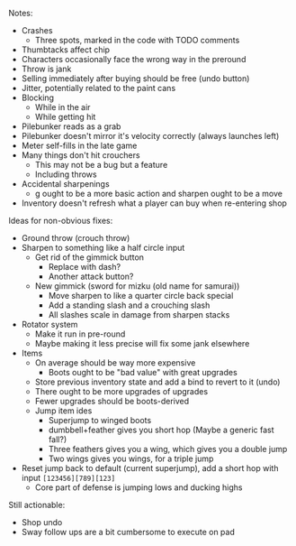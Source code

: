 Notes:

- Crashes
  - Three spots, marked in the code with TODO comments
- Thumbtacks affect chip
- Characters occasionally face the wrong way in the preround
- Throw is jank
- Selling immediately after buying should be free (undo button)
- Jitter, potentially related to the paint cans
- Blocking
  - While in the air
  - While getting hit
- Pilebunker reads as a grab
- Pilebunker doesn't mirror it's velocity correctly (always launches left)
- Meter self-fills in the late game
- Many things don't hit crouchers
  - This may not be a bug but a feature
  - Including throws
- Accidental sharpenings
  - g ought to be a more basic action and sharpen ought to be a move
- Inventory doesn't refresh what a player can buy when re-entering shop

Ideas for non-obvious fixes:

- Ground throw (crouch throw)
- Sharpen to something like a half circle input
  - Get rid of the gimmick button
    - Replace with dash?
    - Another attack button?
  - New gimmick (sword for mizku (old name for samurai))
    - Move sharpen to like a quarter circle back special
    - Add a standing slash and a crouching slash
    - All slashes scale in damage from sharpen stacks
- Rotator system
  - Make it run in pre-round
  - Maybe making it less precise will fix some jank elsewhere
- Items
  - On average should be way more expensive
    - Boots ought to be "bad value" with great upgrades
  - Store previous inventory state and add a bind to revert to it (undo)
  - There ought to be more upgrades of upgrades
  - Fewer upgrades should be boots-derived
  - Jump item ides
    - Superjump to winged boots
    - dumbbell+feather gives you short hop (Maybe a generic fast fall?)
    - Three feathers gives you a wing, which gives you a double jump
    - Two wings gives you wings, for a triple jump
- Reset jump back to default (current superjump), add a short hop with input `[123456][789][123]`
  - Core part of defense is jumping lows and ducking highs

Still actionable:

- Shop undo
- Sway follow ups are a bit cumbersome to execute on pad
